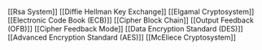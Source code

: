 [[Rsa System]]
[[Diffie Hellman Key Exchange]]
[[Elgamal Cryptosystem]]
[[Electronic Code Book (ECB)]]
[[Cipher Block Chain]]
[[Output Feedback (OFB)]]
[[Cipher Feedback Mode]]
[[Data Encryption Standard (DES)]]
[[Advanced Encryption Standard (AES)]]
[[McEliece Cryptosystem]]

